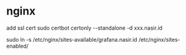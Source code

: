 # nginx

add ssl cert
sudo certbot certonly --standalone -d xxx.nasir.id

sudo ln -s /etc/nginx/sites-available/grafana.nasir.id /etc/nginx/sites-enabled/
